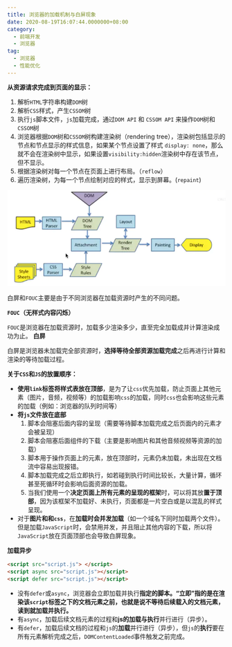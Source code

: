 ```yaml
---
title: 浏览器的加载机制与白屏现象
date: 2020-08-19T16:07:44.0000000+08:00
category:
  - 前端开发
  - 浏览器
tag:
  - 浏览器
  - 性能优化
---
```


**从资源请求完成到页面的显示：**
1.  解析`HTML`字符串构建`DOM`树
2.  解析`CSS`样式，产生`CSSOM`树
3.  执行`js`脚本文件，`js`加载完成，通过`DOM API` 和 `CSSOM API` 来操作`DOM`树和`CSSOM`树
4.  浏览器根据`DOM`树和`CSSOM`树构建渲染树（rendering tree），渲染树包括显示的节点和节点显示的样式信息，如果某个节点设置了样式 `display: none`，那么就不会在渲染树中显示，如果设置`visibility:hidden`渲染树中存在该节点，但不显示。
5.  根据渲染树对每一个节点在页面上进行布局。（`reflow`）
6.  遍历渲染树，为每一个节点绘制对应的样式，显示到屏幕。(`repaint`)

![image-20220627103856499](./img/image-20220627103856499.png)

白屏和`FOUC`主要是由于不同浏览器在加载资源时产生的不同问题。

**`FOUC`（无样式内容闪烁）**

`FOUC`是浏览器在加载资源时，加载多少渲染多少，直至完全加载成并计算渲染成功为止。
**白屏**

白屏是浏览器未加载完全部资源时，**选择等待全部资源加载完成**之后再进行计算和渲染的等待加载过程。

**关于`CSS`和`JS`的放置顺序：**

-   **使用`link`标签将样式表放在顶部**，是为了让`css`优先加载，防止页面上其他元素（图片，音频，视频等）的加载影响`css`的加载，同时`css`也会影响这些元素的加载（例如：浏览器的队列时间等）
-   **将`js`文件放在底部**
    1.  脚本会阻塞后面内容的呈现（需要等待脚本加载完成之后页面内的元素才会被呈现）
    2.  脚本会阻塞后面组件的下载（主要是影响图片和其他音频视频等资源的加载）
    3.  脚本用于操作页面上的元素，放在顶部时，元素仍未加载，未出现在文档流中容易出现报错。
    4.  脚本加载完成之后立即执行，如若碰到执行时间比较长，大量计算，循环甚至死循环时会影响后面资源的加载。
    5.  当我们使用一个**决定页面上所有元素的呈现的框架**时，可以将其放**置于顶部**，因为该框架不加载好、未执行，页面都是一片空白或是以混乱的样式呈现。
-   对于**图片和和`css`**，在**加载时会并发加载**（如一个域名下同时加载两个文件）。但是加载`JavaScript`时，会禁用并发，并且阻止其他内容的下载，所以将`JavaScript`放在页面顶部也会导致白屏现象。

**加载异步**

```html
<script src="script.js"> </script>
<script async src="script.js"></script>
<script defer src="script.js"></script>
```

- 没有`defer`或`async`，浏览器会立即加载并执行**指定的脚本。“立即”指的是在渲染该`script`标签之下的文档元素之前，也就是说不等待后续载入的文档元素，读到就加载并执行。**
- 有`async`，加载后续文档元素的过程和**js的加载与执行**并行进行（异步）。
-   有`defer`，加载后续文档的过程和`js`的**加载**并行进行（异步），但`js`的**执行**要在所有元素解析完成之后，`DOMContentLoaded`事件触发之前完成。
